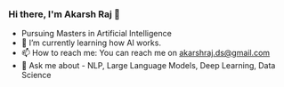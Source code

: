 ### Hi there, I'm Akarsh Raj 👋
- Pursuing Masters in Artificial Intelligence 
- 🔭 I’m currently learning how AI works.
- 📫 How to reach me: You can reach me on akarshraj.ds@gmail.com
- 💬 Ask me about - NLP, Large Language Models, Deep Learning, Data Science
<!--
**akarshrajsingh7/akarshrajsingh7** is a ✨ _special_ ✨ repository because its `README.md` (this file) appears on your GitHub profile.

Here are some ideas to get you started:

- 🔭 I’m currently working on ...
- 🌱 I’m currently learning ...
- 👯 I’m looking to collaborate on ...
- 🤔 I’m looking for help with ...
- 💬 Ask me about ...
- 📫 How to reach me: ...
- 😄 Pronouns: ...
- ⚡ Fun fact: ...
-->
